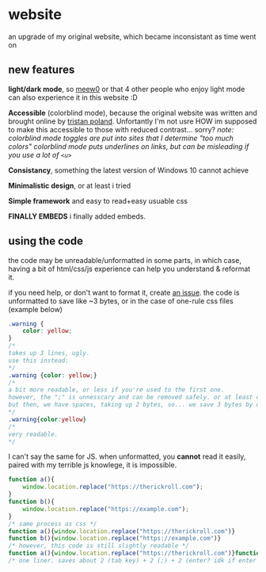 # website

an upgrade of my original website, which became inconsistant as time went on

## new features

**light/dark mode**, so [meew0](https://twitter.com/meew0) or that 4 other people who enjoy light mode can also experience it in this website :D

**Accessible** (colorblind mode), because the original website was written and brought online by [tristan poland](https://github.com/tristanpoland). Unfortantly I'm not usre HOW im supposed to make this accessible to those with reduced contrast... sorry?
*note: colorblind mode toggles are put into sites that I determine "too much colors"*
*colorblind mode puts underlines on links, but can be misleading if you use a lot of ``<u>``*

**Consistancy**, something the latest version of Windows 10 cannot achieve

**Minimalistic design**, or at least i tried

**Simple framework** and easy to read+easy usuable css

**FINALLY EMBEDS** i finally added embeds.

## using the code

the code may be unreadable/unformatted in some parts, in which case, having a bit of html/css/js experience can help you understand & reformat it.

if you need help, or don't want to format it, create [an issue](https://github.com/williamanimate/websitev2/issues). the code is unformatted to save like ~3 bytes, or in the case of one-rule css files (example below)

```css
.warning {
    color: yellow;
}
/*
takes up 3 lines, ugly.
use this instead:
*/
.warning {color: yellow;}
/*
a bit more readable, or less if you're used to the first one.
however, the ";" is unnesscary and can be removed safely. or at least of 4/22/2023.
but then, we have spaces, taking up 2 bytes, so... we save 3 bytes by doing this
*/
.warning{color:yellow}
/*
very readable.
*/
```

I can't say the same for JS. when unformatted, you **cannot** read it easily, paired with my terrible js knowlege, it is impossible.

```js
function a(){
    window.location.replace("https://therickroll.com");
}    
function b(){
    window.location.replace("https://example.com");
}
/* same process as css */
function a(){window.location.replace("https://therickroll.com")}    
function b(){window.location.replace("https://example.com")}
/* however, this code is still slightly readable */
function a(){window.location.replace("https://therickroll.com")}function b(){window.location.replace("https://example.com")}
/* one liner. saves about 2 (tab key) + 2 (;) + 2 (enter? idk if enter keys counts), meaning we save 6 bytes at max. */
```

